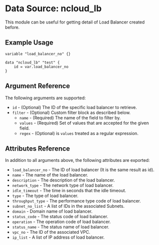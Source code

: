 # Data Source: ncloud_lb

This module can be useful for getting detail of Load Balancer created before.

## Example Usage

```hcl
variable "load_balancer_no" {}

data "ncloud_lb" "test" {
	id = var.load_balancer_no
}
```

## Argument Reference

The following arguments are supported:

* `id` - (Optional) The ID of the specific load balancer to retrieve.
* `filter` - (Optional) Custom filter block as described below.
    * `name` - (Required) The name of the field to filter by.
    * `values` - (Required) Set of values that are accepted for the given field.
    * `regex` - (Optional) is `values` treated as a regular expression.

## Attributes Reference

In addition to all arguments above, the following attributes are exported:

* `load_balancer_no` - The ID of load balancer (It is the same result as id).
* `name` - The name of the load balancer.
* `description` - The description of the load balancer.
* `network_type` - The network type of load balancer.
* `idle_timeout` - The time in seconds that the idle timeout.
* `type` - The type of load balancer.
* `throughput_type` - The performance type code of load balancer.
* `subnet_no_list` - A list of IDs in the associated Subnets.
* `domain` - Domain name of load balancer.
* `status_code` - The status code of load balancer.
* `operation` - The operation code of load balancer.
* `status_name` - The status name of load balancer.
* `vpc_no` - The ID of the associated VPC.
* `ip_list` - A list of IP address of load balancer.